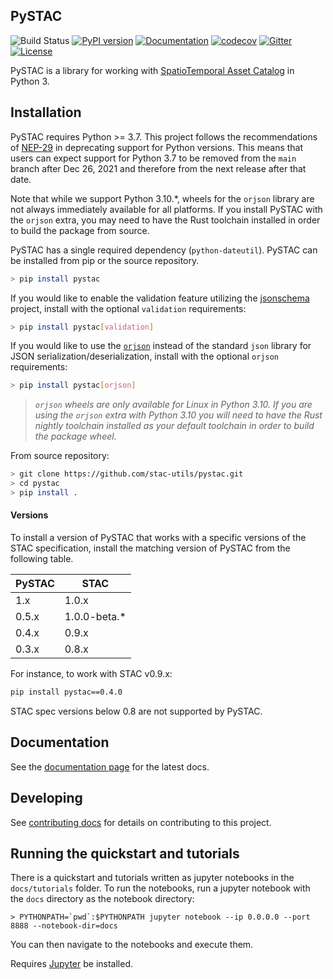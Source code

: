 ## PySTAC
![Build Status](https://github.com/stac-utils/pystac/workflows/CI/badge.svg?branch=main)
[![PyPI version](https://badge.fury.io/py/pystac.svg)](https://badge.fury.io/py/pystac)
[![Documentation](https://readthedocs.org/projects/pystac/badge/?version=latest)](https://pystac.readthedocs.io/en/latest/)
[![codecov](https://codecov.io/gh/stac-utils/pystac/branch/main/graph/badge.svg)](https://codecov.io/gh/stac-utils/pystac)
[![Gitter](https://badges.gitter.im/SpatioTemporal-Asset-Catalog/python.svg)](https://gitter.im/SpatioTemporal-Asset-Catalog/python?utm_source=badge&utm_medium=badge&utm_campaign=pr-badge)
[![License](https://img.shields.io/badge/License-Apache%202.0-blue.svg)](https://opensource.org/licenses/Apache-2.0)

PySTAC is a library for working with [SpatioTemporal Asset Catalog](https://stacspec.org) in Python 3.

## Installation

PySTAC requires Python >= 3.7. This project follows the recommendations of
[NEP-29](https://numpy.org/neps/nep-0029-deprecation_policy.html) in deprecating support
for Python versions. This means that users can expect support for Python 3.7 to be
removed from the `main` branch after Dec 26, 2021 and therefore from the next release
after that date.

Note that while we support Python 3.10.\*, wheels for the `orjson` library are not always immediately available for all
platforms. If you install PySTAC with the `orjson` extra, you may need to have the Rust toolchain installed in order to
build the package from source.

PySTAC has a single required dependency (`python-dateutil`).
PySTAC can be installed from pip or the source repository.

```bash
> pip install pystac
```

If you would like to enable the validation feature utilizing the
[jsonschema](https://pypi.org/project/jsonschema/) project, install with the optional
`validation` requirements: 


```bash
> pip install pystac[validation]
```

If you would like to use the [`orjson`](https://pypi.org/project/orjson/) instead of the
standard `json` library for JSON serialization/deserialization, install with the
optional `orjson` requirements:

```bash
> pip install pystac[orjson]
```

> *`orjson` wheels are only available for Linux in Python 3.10. If you are using the
> `orjson` extra with Python 3.10 you will need to have the Rust nightly toolchain
> installed as your default toolchain in order to build the package wheel.*

From source repository:

```bash
> git clone https://github.com/stac-utils/pystac.git
> cd pystac
> pip install .
```


#### Versions
To install a version of PySTAC that works with a specific versions of the STAC
specification, install the matching version of PySTAC from the following table.

| PySTAC | STAC  |
| ------ | ----- |
| 1.x    | 1.0.x |
| 0.5.x  | 1.0.0-beta.* |
| 0.4.x  | 0.9.x |
| 0.3.x  | 0.8.x |

For instance, to work with STAC v0.9.x:

```bash
pip install pystac==0.4.0
```

STAC spec versions below 0.8 are not supported by PySTAC.

## Documentation

See the [documentation page](https://pystac.readthedocs.io/en/latest/) for the latest docs.

## Developing

See [contributing docs](docs/contributing.rst) for details on contributing to this project.

## Running the quickstart and tutorials

There is a quickstart and tutorials written as jupyter notebooks in the `docs/tutorials` folder.
To run the notebooks, run a jupyter notebook with the `docs` directory as the notebook directory:

```
> PYTHONPATH=`pwd`:$PYTHONPATH jupyter notebook --ip 0.0.0.0 --port 8888 --notebook-dir=docs
```

You can then navigate to the notebooks and execute them.

Requires [Jupyter](https://jupyter.org/) be installed.
